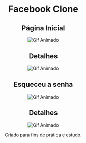 <h1 align="center">
<br>
 Facebook Clone
 <br>
</h1>
<div align="center">

## Página Inicial

![Gif Animado](https://github.com/brendols1/FacebookClone/blob/main/assets/img/TelaInicial.gif)

## Detalhes

![Gif Animado](https://github.com/brendols1/FacebookClone/blob/main/assets/img/DetalhesInicial.gif)

## Esqueceu a senha

![Gif Animado](https://github.com/brendols1/FacebookClone/blob/main/assets/img/TelaEsqueceuSenha.gif)

## Detalhes

![Gif Animado](https://github.com/brendols1/FacebookClone/blob/main/assets/img/DetalhesTela2.gif)

</div>
<p align="center">Criado para fins de prática e estudo.<br>
